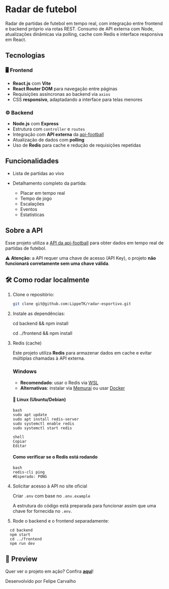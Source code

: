# Radar de futebol

  Radar de partidas de futebol em tempo real, com integração entre frontend e backend próprio via rotas REST.
  Consumo de API externa com Node, atualizações dinâmicas via polling, cache com Redis e interface responsiva em React.

## Tecnologias

### 🖥️ Frontend

  - **React.js** com **Vite**
  - **React Router DOM** para navegação entre páginas
  - Requisições assíncronas ao backend via `axios`
  - CSS **responsivo**, adaptadando a interface para telas menores

### ⚙️ Backend

  - **Node.js** com **Express**
  - Estrutura com `controller` e `routes`
  - Integração com **API externa** da [api-football](https://www.api-football.com/)
  - Atualização de dados com **polling**
  - Uso de **Redis** para cache e redução de requisições repetidas

## Funcionalidades

  - Lista de partidas ao vivo
  - Detalhamento completo da partida:
    
    - Placar em tempo real
    - Tempo de jogo
    - Escalações
    - Eventos
    - Estatísticas

## Sobre a API

  Esse projeto utiliza a [API da api-football](https://www.api-football.com/) para obter dados em tempo real de partidas de futebol.
  
  ⚠️ **Atenção:** a API requer uma chave de acesso (API Key), o projeto **não funcionará corretamente sem uma chave válida**.

## 🛠️ Como rodar localmente

1. Clone o repositório:

   ```bash
   git clone git@github.com:LippeTK/radar-esportivo.git

   ```

2. Instale as dependências:

   cd backend && npm install

   cd ../frontend && npm install

3. Redis (cache)

    Este projeto utiliza **Redis** para armazenar dados em cache e evitar múltiplas chamadas à API externa.
    ### Windows
    
    - **Recomendado**: usar o Redis via [WSL](https://learn.microsoft.com/pt-br/windows/wsl/install)
    - **Alternativas**: instalar via [Memurai](https://www.memurai.com/) ou usar [Docker](https://hub.docker.com/_/redis)
    
    #### 🐧 Linux (Ubuntu/Debian)
    ```
    bash
    sudo apt update
    sudo apt install redis-server
    sudo systemctl enable redis
    sudo systemctl start redis
    
    shell
    Copiar
    Editar
    ```
    #### Como verificar se o Redis está rodando
    ```
    bash
    redis-cli ping
    #Esperado: PONG
    ```
   
4. Solicitar acesso à API no site oficial
   
    Criar `.env` com base no `.env.example`
   
    A estrutura do código está preparada para funcionar assim que uma chave for fornecida no `.env`.

6. Rode o backend e o frontend separadamente:
  
  ```
    cd backend
    npm start
    cd ../frontend
    npm run dev
  ```

## 📸 Preview

Quer ver o projeto em ação? Confira **[aqui](https://imgur.com/a/6acBmpG)**!

Desenvolvido por
Felipe Carvalho
